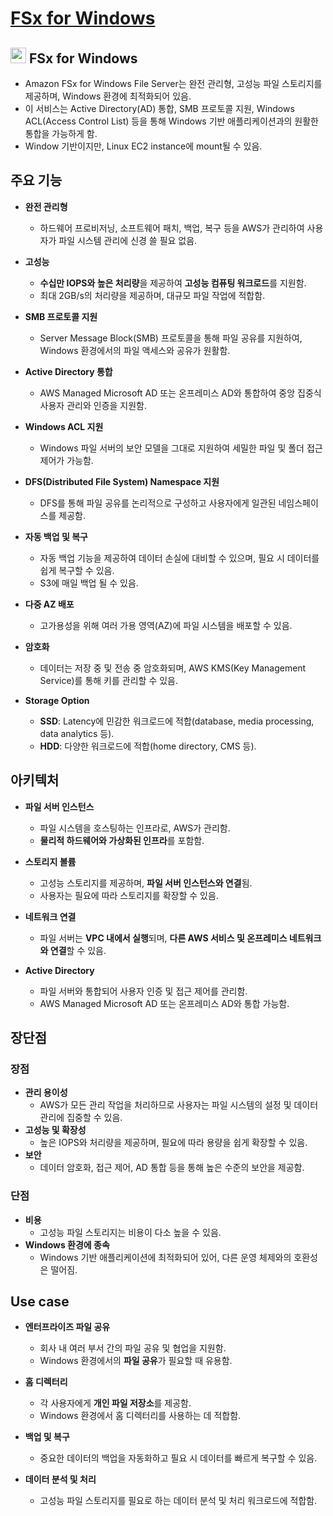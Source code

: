 # [FSx for Windows](https://aws.amazon.com/ko/fsx/windows/)

## <img src = "https://github.com/LeeWooJung/AWS-SAA-C03/assets/31682438/3753c532-9ce7-4e4b-9827-38c07f224199" width = "25" height = "25"> FSx for Windows

* Amazon FSx for Windows File Server는 완전 관리형, 고성능 파일 스토리지를 제공하며, Windows 환경에 최적화되어 있음.  
* 이 서비스는 Active Directory(AD) 통합, SMB 프로토콜 지원, Windows ACL(Access Control List) 등을 통해 Windows 기반 애플리케이션과의 원활한 통합을 가능하게 함.  
* Window 기반이지만, Linux EC2 instance에 mount될 수 있음.

## 주요 기능
* **완전 관리형**  
    * 하드웨어 프로비저닝, 소프트웨어 패치, 백업, 복구 등을 AWS가 관리하여 사용자가 파일 시스템 관리에 신경 쓸 필요 없음.

* **고성능**  
    * **수십만 IOPS와 높은 처리량**을 제공하여 **고성능 컴퓨팅 워크로드**를 지원함.  
    * 최대 2GB/s의 처리량을 제공하며, 대규모 파일 작업에 적합함.

* **SMB 프로토콜 지원**  
    * Server Message Block(SMB) 프로토콜을 통해 파일 공유를 지원하여, Windows 환경에서의 파일 액세스와 공유가 원활함.

* **Active Directory 통합**  
    * AWS Managed Microsoft AD 또는 온프레미스 AD와 통합하여 중앙 집중식 사용자 관리와 인증을 지원함.

* **Windows ACL 지원**  
    * Windows 파일 서버의 보안 모델을 그대로 지원하여 세밀한 파일 및 폴더 접근 제어가 가능함.

* **DFS(Distributed File System) Namespace 지원**  
    * DFS를 통해 파일 공유를 논리적으로 구성하고 사용자에게 일관된 네임스페이스를 제공함.

* **자동 백업 및 복구**  
    * 자동 백업 기능을 제공하여 데이터 손실에 대비할 수 있으며, 필요 시 데이터를 쉽게 복구할 수 있음.  
    * S3에 매일 백업 될 수 있음.

* **다중 AZ 배포**  
    * 고가용성을 위해 여러 가용 영역(AZ)에 파일 시스템을 배포할 수 있음.

* **암호화**  
    * 데이터는 저장 중 및 전송 중 암호화되며, AWS KMS(Key Management Service)를 통해 키를 관리할 수 있음.

* **Storage Option**  
    * **SSD**: Latency에 민감한 워크로드에 적합(database, media processing, data analytics 등).  
    * **HDD**: 다양한 워크로드에 적합(home directory, CMS 등).

## 아키텍처

* **파일 서버 인스턴스**  
    * 파일 시스템을 호스팅하는 인프라로, AWS가 관리함.  
    * **물리적 하드웨어와 가상화된 인프라**를 포함함.

* **스토리지 볼륨**  
    * 고성능 스토리지를 제공하며, **파일 서버 인스턴스와 연결**됨.  
    * 사용자는 필요에 따라 스토리지를 확장할 수 있음.

* **네트워크 연결**  
    * 파일 서버는 **VPC 내에서 실행**되며, **다른 AWS 서비스 및 온프레미스 네트워크와 연결**할 수 있음.

* **Active Directory**  
    * 파일 서버와 통합되어 사용자 인증 및 접근 제어를 관리함.  
    * AWS Managed Microsoft AD 또는 온프레미스 AD와 통합 가능함.

## 장단점
### 장점

* **관리 용이성**  
    * AWS가 모든 관리 작업을 처리하므로 사용자는 파일 시스템의 설정 및 데이터 관리에 집중할 수 있음.
* **고성능 및 확장성**  
    * 높은 IOPS와 처리량을 제공하며, 필요에 따라 용량을 쉽게 확장할 수 있음.
* **보안**  
    * 데이터 암호화, 접근 제어, AD 통합 등을 통해 높은 수준의 보안을 제공함.

### 단점
* **비용**  
    * 고성능 파일 스토리지는 비용이 다소 높을 수 있음.
* **Windows 환경에 종속**  
    * Windows 기반 애플리케이션에 최적화되어 있어, 다른 운영 체제와의 호환성은 떨어짐.

## Use case

* **엔터프라이즈 파일 공유**  
    * 회사 내 여러 부서 간의 파일 공유 및 협업을 지원함.  
    * Windows 환경에서의 **파일 공유**가 필요할 때 유용함.

* **홈 디렉터리**  
    * 각 사용자에게 **개인 파일 저장소**를 제공함.  
    * Windows 환경에서 홈 디렉터리를 사용하는 데 적합함.

* **백업 및 복구**  
    * 중요한 데이터의 백업을 자동화하고 필요 시 데이터를 빠르게 복구할 수 있음.

* **데이터 분석 및 처리**  
    * 고성능 파일 스토리지를 필요로 하는 데이터 분석 및 처리 워크로드에 적합함.